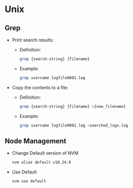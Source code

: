 # Unix

## Grep

- Print search results:

  - Definition:

    ```bash
    grep {search-string} {filename}
    ```

  - Example:

    ```bash
    grep username logfile0001.log
    ```

- Copy the contents to a file:

  - Definition:

    ```bash
    grep {search-string} {filename} >{new_filename}
    ```

  - Example:

    ```bash
    grep username logfile0001.log >searched_logs.log
    ```


## Node Management

- Change Default version of NVM

  ```bash
  nvm alias default v10.24.0
  ```

- Use Default

  ```zsh
  nvm use default
  ```

  
